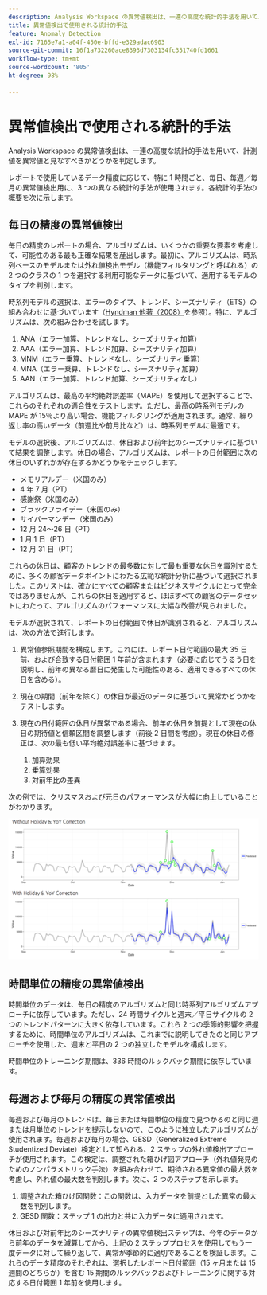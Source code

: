 ```yaml
---
description: Analysis Workspace の異常値検出は、一連の高度な統計的手法を用いて、計測値を異常値と見なすべきかどうかを判定します。
title: 異常値検出で使用される統計的手法
feature: Anomaly Detection
exl-id: 7165e7a1-a04f-450e-bffd-e329adac6903
source-git-commit: 16f1a732260ace8393d7303134fc351740fd1661
workflow-type: tm+mt
source-wordcount: '805'
ht-degree: 98%

---
```


# 異常値検出で使用される統計的手法

Analysis Workspace の異常値検出は、一連の高度な統計的手法を用いて、計測値を異常値と見なすべきかどうかを判定します。

レポートで使用しているデータ精度に応じて、特に 1 時間ごと、毎日、毎週／毎月の異常値検出用に、3 つの異なる統計的手法が使用されます。各統計的手法の概要を次に示します。

## 毎日の精度の異常値検出

毎日の精度のレポートの場合、アルゴリズムは、いくつかの重要な要素を考慮して、可能性のある最も正確な結果を産出します。最初に、アルゴリズムは、時系列ベースのモデルまたは外れ値検出モデル（機能フィルタリングと呼ばれる）の 2 つのクラスの 1 つを選択する利用可能なデータに基づいて、適用するモデルのタイプを判別します。

時系列モデルの選択は、エラーのタイプ、トレンド、シーズナリティ（ETS）の組み合わせに基づいています（[Hyndman 他著（2008）](https://www.springer.com/jp/book/9783540719168)を参照）。特に、アルゴリズムは、次の組み合わせを試します。

1. ANA（エラー加算、トレンドなし、シーズナリティ加算）
1. AAA（エラー加算、トレンド加算、シーズナリティ加算）
1. MNM（エラー乗算、トレンドなし、シーズナリティ乗算）
1. MNA（エラー乗算、トレンドなし、シーズナリティ加算）
1. AAN（エラー加算、トレンド加算、シーズナリティなし）

アルゴリズムは、最高の平均絶対誤差率（MAPE）を使用して選択することで、これらのそれぞれの適合性をテストします。ただし、最高の時系列モデルの MAPE が 15％より高い場合、機能フィルタリングが適用されます。通常、繰り返し率の高いデータ（前週比や前月比など）は、時系列モデルに最適です。

モデルの選択後、アルゴリズムは、休日および前年比のシーズナリティに基づいて結果を調整します。休日の場合、アルゴリズムは、レポートの日付範囲に次の休日のいずれかが存在するかどうかをチェックします。

* メモリアルデー（米国のみ）
* 4 年 7 月（PT）
* 感謝祭（米国のみ）
* ブラックフライデー（米国のみ）
* サイバーマンデー（米国のみ）
* 12 月 24～26 日（PT）
* 1 月 1 日（PT）
* 12 月 31 日（PT）

これらの休日は、顧客のトレンドの最多数に対して最も重要な休日を識別するために、多くの顧客データポイントにわたる広範な統計分析に基づいて選択されました。このリストは、確かにすべての顧客またはビジネスサイクルにとって完全ではありませんが、これらの休日を適用すると、ほぼすべての顧客のデータセットにわたって、アルゴリズムのパフォーマンスに大幅な改善が見られました。

モデルが選択されて、レポートの日付範囲で休日が識別されると、アルゴリズムは、次の方法で進行します。

1. 異常値参照期間を構成します。これには、レポート日付範囲の最大 35 日前、および合致する日付範囲 1 年前が含まれます（必要に応じてうるう日を説明し、前年の異なる暦日に発生した可能性のある、適用できるすべての休日を含める）。
1. 現在の期間（前年を除く）の休日が最近のデータに基づいて異常かどうかをテストします。
1. 現在の日付範囲の休日が異常である場合、前年の休日を前提として現在の休日の期待値と信頼区間を調整します（前後 2 日間を考慮）。現在の休日の修正は、次の最も低い平均絶対誤差率に基づきます。

   1. 加算効果
   1. 乗算効果
   1. 対前年比の差異

次の例では、クリスマスおよび元日のパフォーマンスが大幅に向上していることがわかります。

![休日のパフォーマンスを伴うパフォーマンスの変化を示す 2 つの折れ線グラフ。](assets/anomaly_statistics.png)

## 時間単位の精度の異常値検出

時間単位のデータは、毎日の精度のアルゴリズムと同じ時系列アルゴリズムアプローチに依存しています。ただし、24 時間サイクルと週末／平日サイクルの 2 つのトレンドパターンに大きく依存しています。これら 2 つの季節的影響を把握するために、時間単位のアルゴリズムは、これまでに説明してきたのと同じアプローチを使用した、週末と平日の 2 つの独立したモデルを構成します。

時間単位のトレーニング期間は、336 時間のルックバック期間に依存しています。

## 毎週および毎月の精度の異常値検出

毎週および毎月のトレンドは、毎日または時間単位の精度で見つかるのと同じ週または月単位のトレンドを提示しないので、このように独立したアルゴリズムが使用されます。毎週および毎月の場合、GESD（Generalized Extreme Studentized Deviate）検定として知られる、2 ステップの外れ値検出アプローチが使用されます。この検定は、調整された箱ひげ図アプローチ（外れ値発見のためのノンパラメトリック手法）を組み合わせて、期待される異常値の最大数を考慮し、外れ値の最大数を判別します。次に、2 つのステップを示します。

1. 調整された箱ひげ図関数：この関数は、入力データを前提とした異常の最大数を判別します。
1. GESD 関数：ステップ 1 の出力と共に入力データに適用されます。

休日および対前年比のシーズナリティの異常値検出ステップは、今年のデータから前年のデータを減算してから、上記の 2 ステッププロセスを使用してもう一度データに対して繰り返して、異常が季節的に適切であることを検証します。これらのデータ精度のそれぞれは、選択したレポート日付範囲（15 ヶ月または 15 週間のどちらか）を含む 15 期間のルックバックおよびトレーニングに関する対応する日付範囲 1 年前を使用します。
